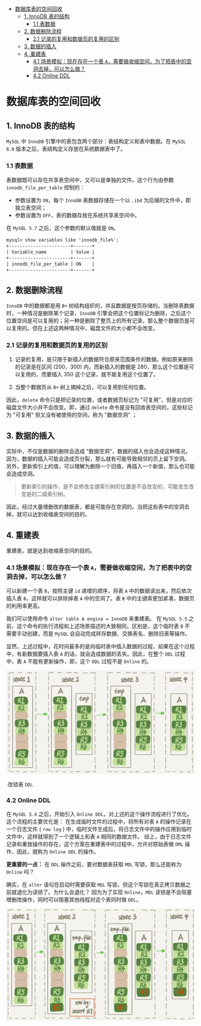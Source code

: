 - [数据库表的空间回收](#数据库表的空间回收)
  - [1. InnoDB 表的结构](#1-innodb-表的结构)
    - [1.1 表数据](#11-表数据)
  - [2. 数据删除流程](#2-数据删除流程)
    - [2.1 记录的复用和数据页的复用的区别](#21-记录的复用和数据页的复用的区别)
  - [3. 数据的插入](#3-数据的插入)
  - [4. 重建表](#4-重建表)
    - [4.1 场景模拟：现在存在一个表 `A`，需要做收缩空间，为了把表中的空洞去掉，可以怎么做？](#41-场景模拟现在存在一个表-a需要做收缩空间为了把表中的空洞去掉可以怎么做)
    - [4.2 Online DDL](#42-online-ddl)

# 数据库表的空间回收

## 1. InnoDB 表的结构

`MySQL` 中 `InnoDB` 引擎中的表包含两个部分：表结构定义和表中数据。在 `MySQL 8.0` 版本之后，表结构定义存放在系统数据表中了。

### 1.1 表数据

表数据既可以存在共享表空间中，又可以是单独的文件。这个行为由参数 `innodb_file_per_table` 控制的：

- 参数设置为 `ON`，每个 `InnoDB` 表数据存储在一个以 `.ibd` 为后缀的文件中，即独立表空间；
- 参数设置为 `OFF`，表的数据存放在系统共享表空间中。

在 `MySQL 5.7` 之后，这个参数的默认值就是 `ON`。

```mysql
mysql> show variables like 'innodb_file%';
+-----------------------+-------+
| Variable_name         | Value |
+-----------------------+-------+
| innodb_file_per_table | ON    |
+-----------------------+-------+

```



## 2. 数据删除流程

`InnoDB` 中的数据都是用 `B+` 树结构组织的，并且数据是按页存储的。当删除表数据时，一种情况是删除某个记录，`InnoDB` 引擎会把这个位置标记为删除，之后这个位置空间是可以复用的；另一种是删除了整页上的所有记录，那么整个数据页是可以复用的。但在上述这两种情况中，磁盘文件的大小都不会改变。

### 2.1 记录的复用和数据页的复用的区别

1. 记录的复用，是只限于新插入的数据符合原来范围条件的数据。例如原来删除的记录是在区间 (200，300) 内，而新插入的数据是 280，那么这个位置是可以复用的，而要插入 350 这个记录，就不能复用这个位置了。

2. 当整个数据页从 `B+` 树上摘掉之后，可以复用到任何位置。

因此，`delete` 命令只是把记录的位置，或者数据页标记为 "可复用"，但是对应的磁盘文件大小并不会改变。即，通过 `delete` 命令是没有回收表空间的，这些标记为 "可复用" 但又没有被使用的空间，称为 "数据空洞" ；

## 3. 数据的插入

实际中，不仅是数据的删除会造成 "数据空洞"，数据的插入也会造成这种情况。因为，数据的插入可能会造成页分裂，那么就有可能导致相邻的页上留下空洞。
另外，更新索引上的值，可以理解为删除一个旧值，再插入一个新值，那么也可能会造成空洞。

>   更新索引的操作，是不会修改主键索引树的位置是不会改变的，可能发生改变是的二级索引树。

因此，经过大量增删改的数据表，都是可能存在空洞的。当把这些表中的空洞去掉，就可以达到收缩表空间的目的。

## 4. 重建表

重建表，就是达到收缩表空间的目的。

### 4.1 场景模拟：现在存在一个表 `A`，需要做收缩空间，为了把表中的空洞去掉，可以怎么做？

可以新建一个表 `B`，按照主键 `id` 递增的顺序，将表 `A` 中的数据读出来，然后依次插入表 `B`，这样就可以排除掉表 `A` 中的空洞了。表 `B` 中的主键索更加紧凑，数据页的利用率更高。

我们可以使用命令 `alter table A engine = InnoDB` 来重建表。
在 `MySQL 5.5` 之前，这个命令的执行流程和上述场景描述的大致相同。区别是，这个临时表 `B` 不需要手动创建，而是 `MySQL` 会自动完成转存数据、交换表名、删除旧表等操作。

显然，上述过程中，花时间最多的是向临时表中插入数据的过程，如果在这个过程中，有新数据要插入表 `A` 的话，就会造成数据的丢失。因此，在整个 `DDL` 过程中，表 `A` 不能有更新操作，即，这个 `DDL` 过程不是 `Online` 的。

![](./pictures/recreate_1.png)

​																														改锁表 `DDL`

### 4.2 Online DDL

在 `MySQL 5.6` 之后，开始引入 `Online DDL`，对上述的这个操作流程进行了优化。
这个流程的主要优化是：
在生成临时文件的过程中，将所有对表 `A` 的操作记录在一个日志文件 ( `row log` ) 中，临时文件生成后，将日志文件中的操作应用到临时文件中，这样就得到了一个逻辑上和表 `A` 相同的数据文件。 
综上，由于日志文件记录和重放操作的存在，这个方案在重建表中的过程中，允许对原始表做 `DML` 操作，因此，就称为 `Online DDL` 的操作。

**更重要的一点：** 在 `DDL` 操作之前，要对数据表获取 `MDL` 写锁，那么还能称为 `Online` 吗？

确实，在 `alter` 语句在启动时需要获取 `MDL` 写锁，但这个写锁在真正拷贝数据之前就退化为读锁了。为什么会退化？
因为为了实现 `Online`，`MDL` 读锁是不会阻塞增删改操作，同时可以阻塞其他线程对这个表同时做 `DDL`。

![](./pictures/recreate_2.png)